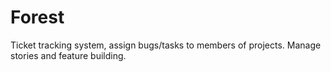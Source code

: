 # Forest
Ticket tracking system, assign bugs/tasks to members of projects. Manage stories and feature building.
